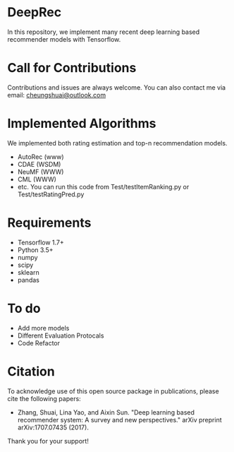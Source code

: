 # DeepRec
In this repository, we implement many recent deep learning based recommender models with Tensorflow.


# Call for Contributions
Contributions and issues are always welcome. You can also contact me via email: cheungshuai@outlook.com




# Implemented Algorithms
We implemented both rating estimation and top-n recommendation models.
* AutoRec (www)
* CDAE (WSDM)
* NeuMF (WWW)
* CML (WWW)
* etc.
You can run this code from Test/testItemRanking.py or Test/testRatingPred.py

# Requirements
* Tensorflow 1.7+
* Python 3.5+
* numpy
* scipy
* sklearn
* pandas

# To do
* Add more models
* Different Evaluation Protocals
* Code Refactor

# Citation

To acknowledge use of this open source package in publications, please cite the 
following papers:

* Zhang, Shuai, Lina Yao, and Aixin Sun. "Deep learning based recommender system: A survey and new perspectives." arXiv preprint arXiv:1707.07435 (2017).

Thank you for your support!




